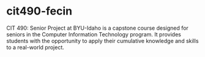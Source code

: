 # cit490-fecin
CIT 490: Senior Project at BYU-Idaho is a capstone course designed for seniors in the Computer Information Technology program. It provides students with the opportunity to apply their cumulative knowledge and skills to a real-world project. 
